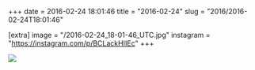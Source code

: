 +++
date = 2016-02-24 18:01:46
title = "2016-02-24"
slug = "2016/2016-02-24T18:01:46"

[extra]
image = "/2016-02-24_18-01-46_UTC.jpg"
instagram = "https://instagram.com/p/BCLackHIIEc"
+++

<img src="/2016-02-24_18-01-46_UTC.jpg" />

